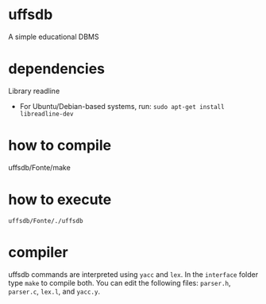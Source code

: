 # uffsdb
A simple educational DBMS

# dependencies
 Library readline

 - For Ubuntu/Debian-based systems, run:
 ```sudo apt-get install libreadline-dev```

# how to compile
 uffsdb/Fonte/make

# how to execute
 `uffsdb/Fonte/./uffsdb`
 
# compiler
 uffsdb commands are interpreted using `yacc` and `lex`.
 In the `interface` folder type `make` to compile both.
 You can edit the following files: `parser.h`, `parser.c`, `lex.l`, and `yacc.y`.
